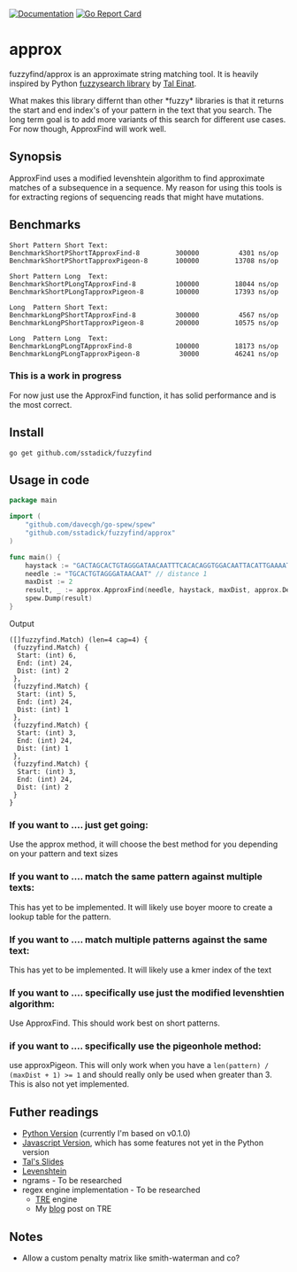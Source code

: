 [![Documentation](https://godoc.org/github.com/sstadick/fuzzyfind?status.svg)](http://godoc.org/github.com/sstadick/fuzzyfind)
[![Go Report Card](https://goreportcard.com/badge/github.com/sstadick/fuzzyfind)](https://goreportcard.com/report/github.com/sstadick/fuzzyfind)

# approx
fuzzyfind/approx is an approximate string matching tool. It is heavily inspired by Python [fuzzysearch library](https://github.com/taleinat/fuzzysearch/blob/v0.1.0/fuzzysearch/fuzzysearch.py) by [Tal Einat](https://github.com/taleinat).

What makes this library differnt than other \*fuzzy\* libraries is that it returns the start and end index's of your pattern in the text that you search. The long term goal is to add more variants of this search for different use cases. For now though, ApproxFind will work well.

## Synopsis
ApproxFind uses a modified levenshtein algorithm to find approximate matches of a subsequence in a sequence. My reason for using this tools is for extracting regions of sequencing reads that might have mutations. 


## Benchmarks
```
Short Pattern Short Text:
BenchmarkShortPShortTApproxFind-8    	  300000	      4301 ns/op
BenchmarkShortPShortTapproxPigeon-8   	  100000	     13708 ns/op

Short Pattern Long  Text:
BenchmarkShortPLongTApproxFind-8     	  100000	     18044 ns/op
BenchmarkShortPLongTapproxPigeon-8    	  100000	     17393 ns/op

Long  Pattern Short Text:
BenchmarkLongPShortTApproxFind-8     	  300000	      4567 ns/op
BenchmarkLongPShortTapproxPigeon-8    	  200000	     10575 ns/op

Long  Pattern Long  Text:
BenchmarkLongPLongTApproxFind-8      	  100000	     18173 ns/op
BenchmarkLongPLongTapproxPigeon-8     	   30000	     46241 ns/op

```

### This is a work in progress
For now just use the ApproxFind function, it has solid performance and is the most correct.

## Install
`go get github.com/sstadick/fuzzyfind`

## Usage in code
```Go
package main

import (
	"github.com/davecgh/go-spew/spew"
	"github.com/sstadick/fuzzyfind/approx"
)

func main() {
	haystack := "GACTAGCACTGTAGGGATAACAATTTCACACAGGTGGACAATTACATTGAAAATCACAGATTGGTCACACACACATTGGACATACATAGAAACACACACACATACATTAGATACGAACATAGAAACACACATTAGACGCGTACATAGACACAAACACATTGACAGGCAGTTCAGATGATGACGCCCGACTGATACTCGCGTAGTCGTGGGAGGCAAGGCACACAGGGGATAGG"
	needle := "TGCACTGTAGGGATAACAAT" // distance 1
	maxDist := 2
	result, _ := approx.ApproxFind(needle, haystack, maxDist, approx.DefaultOptions)
	spew.Dump(result)
}
```

Output

```
([]fuzzyfind.Match) (len=4 cap=4) {
 (fuzzyfind.Match) {
  Start: (int) 6,
  End: (int) 24,
  Dist: (int) 2
 },
 (fuzzyfind.Match) {
  Start: (int) 5,
  End: (int) 24,
  Dist: (int) 1
 },
 (fuzzyfind.Match) {
  Start: (int) 3,
  End: (int) 24,
  Dist: (int) 1
 },
 (fuzzyfind.Match) {
  Start: (int) 3,
  End: (int) 24,
  Dist: (int) 2
 }
}
```

### If you want to .... just get going:
Use the approx method, it will choose the best method for you depending on your pattern and text sizes

### If you want to .... match the same pattern against multiple texts:
This has yet to be implemented. It will likely use boyer moore to create a lookup table for the pattern.

### If you want to .... match multiple patterns against the same text:
This has yet to be implemented. It will likely use a kmer index of the text

### If you want to .... specifically use just the modified levenshtien algorithm:
Use ApproxFind. This should work best on short patterns.

### if you want to .... specifically use the pigeonhole method:
use approxPigeon. This will only work when you have a `len(pattern) / (maxDist + 1) >= 1` and should really only be used when greater than 3.
This is also not yet implemented.

## Futher readings
- [Python Version](https://github.com/taleinat/fuzzysearch) (currently I'm based on v0.1.0)
- [Javascript Version](https://github.com/taleinat/levenshtein-search), which has some features not yet in the Python version
- [Tal's Slides](https://taleinat.github.io/playing_with_cython/)
- [Levenshtein](https://en.wikipedia.org/wiki/Levenshtein_distance)
- ngrams - To be researched
- regex engine implementation - To be researched
  - [TRE](https://laurikari.net/tre/) engine
  - My [blog](https://ducktape.blot.im/tre-a-regex-engine-with-approximate-matching) post on TRE

## Notes
- Allow a custom penalty matrix like smith-waterman and co?
